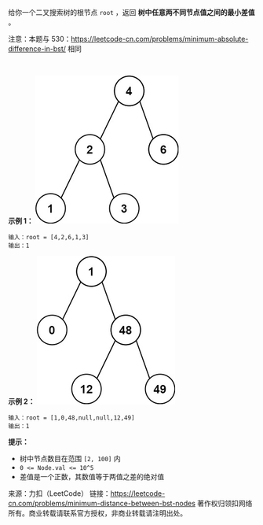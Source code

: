 给你一个二叉搜索树的根节点 ```root``` ，返回 **树中任意两不同节点值之间的最小差值** 。

注意：本题与 530：https://leetcode-cn.com/problems/minimum-absolute-difference-in-bst/ 相同

 

**示例 1：**
![img](783_1.jpg)
```
输入：root = [4,2,6,1,3]
输出：1
```
**示例 2：**
![img](783_2.jpg)
```
输入：root = [1,0,48,null,null,12,49]
输出：1
```

**提示：**

* 树中节点数目在范围 ```[2, 100]``` 内
* ```0 <= Node.val <= 10^5```
* 差值是一个正数，其数值等于两值之差的绝对值

来源：力扣（LeetCode）
链接：https://leetcode-cn.com/problems/minimum-distance-between-bst-nodes
著作权归领扣网络所有。商业转载请联系官方授权，非商业转载请注明出处。